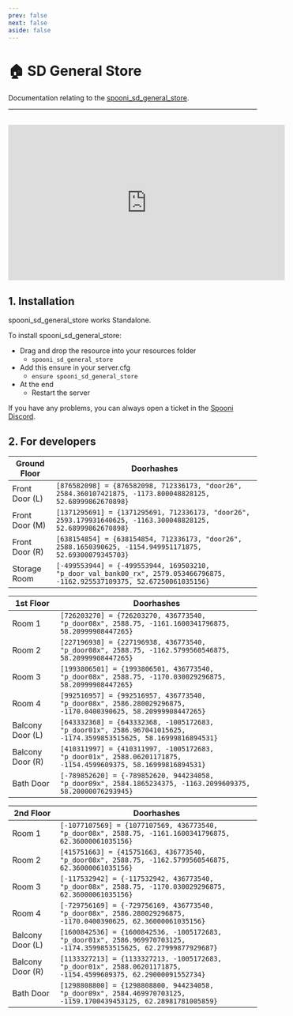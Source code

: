 ```yaml
---
prev: false
next: false
aside: false
---
```


# 🏠 SD General Store
Documentation relating to the [spooni_sd_general_store](https://spooni-mapping.tebex.io/package/6133167).

___
<br>
<iframe width="560" height="315" src="https://www.youtube.com/embed/cEMjerej46s?si=7ZH_48HjLUJ77PEb" frameborder="0" allow="accelerometer; autoplay; clipboard-write; encrypted-media; gyroscope; picture-in-picture; web-share" allowfullscreen></iframe>

## 1. Installation
spooni_sd_general_store works Standalone.  

To install spooni_sd_general_store:
- Drag and drop the resource into your resources folder
  - `spooni_sd_general_store`
- Add this ensure in your server.cfg
  - `ensure spooni_sd_general_store`
- At the end
  - Restart the server

If you have any problems, you can always open a ticket in the [Spooni Discord](https://discord.gg/spooni).

## 2. For developers
| Ground Floor              | Doorhashes
|---------------------------|----------------------------------------------------------------------------------|
| Front Door (L)            | `[876582098] = {876582098, 712336173, "door26", 2584.360107421875, -1173.800048828125, 52.68999862670898}`
| Front Door (M)            | `[1371295691] = {1371295691, 712336173, "door26", 2593.179931640625, -1163.300048828125, 52.68999862670898}`
| Front Door (R)            | `[638154854] = {638154854, 712336173, "door26", 2588.1650390625, -1154.949951171875, 52.69300079345703}`
| Storage Room              | `[-499553944] = {-499553944, 169503210, "p_door_val_bank00_rx", 2579.053466796875, -1162.925537109375, 52.67250061035156}`

| 1st Floor                 | Doorhashes
|---------------------------|----------------------------------------------------------------------------------|
| Room 1                    | `[726203270] = {726203270, 436773540, "p_door08x", 2588.75, -1161.1600341796875, 58.20999908447265}`
| Room 2                    | `[227196938] = {227196938, 436773540, "p_door08x", 2588.75, -1162.5799560546875, 58.20999908447265}`
| Room 3                    | `[1993806501] = {1993806501, 436773540, "p_door08x", 2588.75, -1170.030029296875, 58.20999908447265}`
| Room 4                    | `[992516957] = {992516957, 436773540, "p_door08x", 2586.280029296875, -1170.0400390625, 58.20999908447265}`
| Balcony Door (L)          | `[643332368] = {643332368, -1005172683, "p_door01x", 2586.967041015625, -1174.3599853515625, 58.16999816894531}`
| Balcony Door (R)          | `[410311997] = {410311997, -1005172683, "p_door01x", 2588.06201171875, -1154.4599609375, 58.16999816894531}`
| Bath Door                 | `[-789852620] = {-789852620, 944234058, "p_door09x", 2584.1865234375, -1163.2099609375, 58.20000076293945}`

| 2nd Floor                 | Doorhashes
|---------------------------|----------------------------------------------------------------------------------|
| Room 1                    | `[-1077107569] = {1077107569, 436773540, "p_door08x", 2588.75, -1161.1600341796875, 62.36000061035156}`
| Room 2                    | `[415751663] = {415751663, 436773540, "p_door08x", 2588.75, -1162.5799560546875, 62.36000061035156}`
| Room 3                    | `[-117532942] = {-117532942, 436773540, "p_door08x", 2588.75, -1170.030029296875, 62.36000061035156}`
| Room 4                    | `[-729756169] = {-729756169, 436773540, "p_door08x", 2586.280029296875, -1170.0400390625, 62.36000061035156}`
| Balcony Door (L)          | `[1600842536] = {1600842536, -1005172683, "p_door01x", 2586.969970703125, -1174.3599853515625, 62.27999877929687}`
| Balcony Door (R)          | `[1133327213] = {1133327213, -1005172683, "p_door01x", 2588.06201171875, -1154.4599609375, 62.29000091552734}`
| Bath Door                 | `[1298808800] = {1298808800, 944234058, "p_door09x", 2584.469970703125, -1159.1700439453125, 62.28981781005859}`